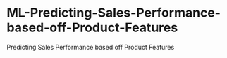 # ML-Predicting-Sales-Performance-based-off-Product-Features
Predicting Sales Performance based off Product Features
